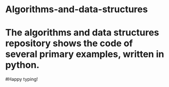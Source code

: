 # Algorithms-and-data-structures


# The algorithms and data structures repository shows the code of several primary examples, written in python. 

#Happy typing!
